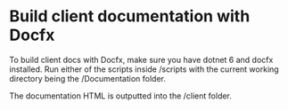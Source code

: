 # Build client documentation with Docfx
To build client docs with Docfx, make sure you have dotnet 6 and docfx installed.
Run either of the scripts inside /scripts with the current working directory being the /Documentation folder.

The documentation HTML is outputted into the /client folder.